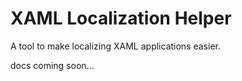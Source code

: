 # XAML Localization Helper
A tool to make localizing XAML applications easier.

docs coming soon...
